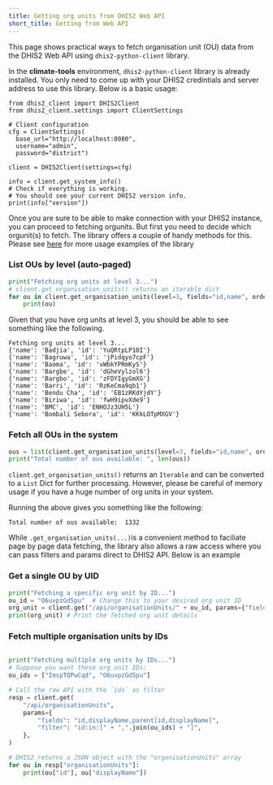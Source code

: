 ```yaml
---
title: Getting org units from DHIS2 Web API
short_title: Getting from Web API
---
```

This page shows practical ways to fetch organisation unit (OU) data from the DHIS2 Web API using `dhis2-python-client` library.

In the **climate-tools** environment, `dhis2-python-client` library is already installed. You only need to come up with your DHIS2 credintials and server address to use this library. Below is a basic usage:

```{code-cell} python
from dhis2_client import DHIS2Client
from dhis2_client.settings import ClientSettings

# Client configuration
cfg = ClientSettings(
  base_url="http://localhost:8080",
  username="admin",
  password="district")

client = DHIS2Client(settings=cfg)

info = client.get_system_info()
# Check if everything is working.
# You should see your current DHIS2 version info.
print(info["version"])
```

Once you are sure to be able to make connection with your DHIS2 instance, you can proceed to fetching orgunits. But first you need to decide which orgunit(s) to fetch. The library offers a couple of handy methods for this. Please see [here](https://github.com/dhis2/dhis2-python-client) for more usage examples of the library

### List OUs by level (auto‑paged)

```python
print("Fetching org units at level 3...")
# client.get_organisation_units() returns an iterable dict
for ou in client.get_organisation_units(level=3, fields="id,name", order="name:asc"):
    print(ou)
```

Given that you have org units at level 3, you should be able to see something like the following.

```console
Fetching org units at level 3...
{'name': 'Badjia', 'id': 'YuQRtpLP10I'}
{'name': 'Bagruwa', 'id': 'jPidqyo7cpF'}
{'name': 'Baoma', 'id': 'vWbkYPRmKyS'}
{'name': 'Bargbe', 'id': 'dGheVylzol6'}
{'name': 'Bargbo', 'id': 'zFDYIgyGmXG'}
{'name': 'Barri', 'id': 'RzKeCma9qb1'}
{'name': 'Bendu Cha', 'id': 'EB1zRKdYjdY'}
{'name': 'Biriwa', 'id': 'fwH9ipvXde9'}
{'name': 'BMC', 'id': 'ENHOJz3UH5L'}
{'name': 'Bombali Sebora', 'id': 'KKkLOTpMXGV'}
```

### Fetch all OUs in the system

```python
ous = list(client.get_organisation_units(level=3, fields="id,name", order="name:asc"))
print("Total number of ous available: ", len(ous))
```

`client.get_organisation_units()` returns an `Iterable` and can be converted to a `List` Dict for further processing. However, please be careful of memory usage if you have a huge number of org units in your system.

Running the above gives you something like the following:

```console
Total number of ous available:  1332
```

While `.get_organisation_units(...)`is a convenient method to faciliate page by page data fetching, the library also allows a raw access where you can pass filters and params direct to DHIS2 API. Below is an example

### Get a single OU by UID

```python
print("Fetching a specific org unit by ID...")
ou_id = "O6uvpzGd5pu"  # Change this to your desired org unit ID
org_unit = client.get("/api/organisationUnits/" + ou_id, params={"fields": "id,name,level,parent"})
print(org_unit) # Print the fetched org unit details
```

### Fetch multiple organisation units by IDs

```python

print("Fetching multiple org units by IDs...")
# Suppose you want these org unit IDs:
ou_ids = ["ImspTQPwCqd", "O6uvpzGd5pu"]

# Call the raw API with the `ids` as filter
resp = client.get(
    "/api/organisationUnits",
    params={
        "fields": "id,displayName,parent[id,displayName]",
        "filter": "id:in:[" + ",".join(ou_ids) + "]",
    },
)

# DHIS2 returns a JSON object with the "organisationUnits" array
for ou in resp["organisationUnits"]:
    print(ou["id"], ou["displayName"])
```
